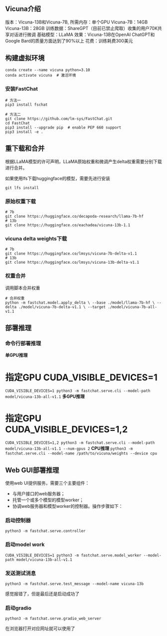 ## Vicuna介绍
版本：Vicuna-13B和Vicuna-7B,
所需内存：单个GPU Vicuna-7B：14GB Vicuna-13B：28GB
训练数据：ShareGPT（目前已禁止爬取）收集的用户70K共享对话进行微调
基础模型：LLaMA
效果：Vicuna-13B在OpenAI ChatGPT和Google Bard的质量方面达到了90%以上
花费：训练耗费300美元

## 构建虚拟环境
```shell
conda create --name vicuna python=3.10
conda activate vicuna  # 激活环境
```
### 安装FastChat
```shell
# 方法一
pip3 install fschat

# 方法二
git clone https://github.com/lm-sys/FastChat.git
cd FastChat
pip3 install --upgrade pip  # enable PEP 660 support
pip3 install -e .
```

## 重下载和合并
根据LLaMA模型的许可声明，LLaMA原始权重和微调产生delta权重需要分别下载进行合并。

如果使用lfs下载huggingface的模型，需要先进行安装

`git lfs install`

### 原始权重下载
```shell
# 7b
git clone https://huggingface.co/decapoda-research/llama-7b-hf
# 13b
git clone https://huggingface.co/eachadea/vicuna-13b-1.1
```
### vicuna delta weights下载
```shell
# 7b
git clone https://huggingface.co/lmsys/vicuna-7b-delta-v1.1
# 13b
git clone https://huggingface.co/lmsys/vicuna-13b-delta-v1.1
```

### 权重合并
调用脚本合并权重
```shell
# 合并权重
python -m fastchat.model.apply_delta \ --base ./model/llama-7b-hf \ --delta ./model/vicuna-7b-delta-v1.1 \ --target ./model/vicuna-7b-all-v1.1
```

## 部署推理
### 命令行部署推理
**单GPU推理**
# 指定GPU CUDA_VISIBLE_DEVICES=1 
`CUDA_VISIBLE_DEVICES=1 python3 -m fastchat.serve.cli --model-path model/vicuna-13b-all-v1.1`
**多GPU推理**
# 指定GPU CUDA_VISIBLE_DEVICES=1,2
`CUDA_VISIBLE_DEVICES=1,2 python3 -m fastchat.serve.cli --model-path model/vicuna-13b-all-v1.1 --num-gpus 2`
**CPU推理**
`python3 -m fastchat.serve.cli --model-name /path/to/vicuna/weights --device cpu`
## Web GUI部署推理
使用web UI提供服务，需要三个主要组件：

- 与用户接口的web服务器；
- 托管一个或多个模型的模型worker；
- 协调web服务器和模型worker的控制器。操作步骤如下：

### 启动控制器
`python3 -m fastchat.serve.controller`

### 启动model work
`CUDA_VISIBLE_DEVICES=1 python3 -m fastchat.serve.model_worker --model-path model/vicuna-13b-all-v1.1`

### 发送测试消息
`python3 -m fastchat.serve.test_message --model-name vicuna-13b`

感觉报错了，但是最后还是启动成功了

### 启动gradio
`python3 -m fastchat.serve.gradio_web_server`

在浏览器打开对应网址就可以使用了
